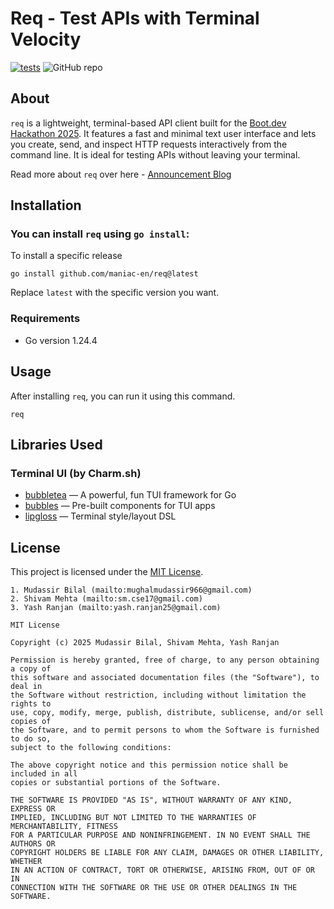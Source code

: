 # Req - Test APIs with Terminal Velocity

[![tests](https://github.com/maniac-en/req/actions/workflows/ci.yml/badge.svg?branch=main)](https://github.com/maniac-en/req/actions/workflows/go.yml)
![GitHub repo](https://img.shields.io/badge/built%20at-Boot.dev%20Hackathon-blueviolet)

## About

`req` is a lightweight, terminal-based API client built for the
[Boot.dev Hackathon 2025](https://github.com/maniac-en/req?tab=License-1-ov-file).
It features a fast and minimal text user interface and lets you create, send,
and inspect HTTP requests interactively from the command line. It is ideal for
testing APIs without leaving your terminal.

Read more about `req` over here -
[Announcement Blog](https://maniac-en.github.io/req/)

## Installation

### You can install `req` using `go install`:

To install a specific release

```
go install github.com/maniac-en/req@latest
```

Replace `latest` with the specific version you want.

### Requirements

- Go version 1.24.4

## Usage

After installing `req`, you can run it using this command.

```
req
```

## Libraries Used

### Terminal UI (by Charm.sh)

- [bubbletea](https://github.com/charmbracelet/bubbletea) — A powerful, fun TUI
  framework for Go
- [bubbles](https://github.com/charmbracelet/bubbles) — Pre-built components for
  TUI apps
- [lipgloss](https://github.com/charmbracelet/lipgloss) — Terminal style/layout
  DSL

## License

This project is licensed under the
[MIT License](https://github.com/maniac-en/req?tab=License-1-ov-file).

```
1. Mudassir Bilal (mailto:mughalmudassir966@gmail.com)
2. Shivam Mehta (mailto:sm.cse17@gmail.com)
3. Yash Ranjan (mailto:yash.ranjan25@gmail.com)

MIT License

Copyright (c) 2025 Mudassir Bilal, Shivam Mehta, Yash Ranjan

Permission is hereby granted, free of charge, to any person obtaining a copy of
this software and associated documentation files (the "Software"), to deal in
the Software without restriction, including without limitation the rights to
use, copy, modify, merge, publish, distribute, sublicense, and/or sell copies of
the Software, and to permit persons to whom the Software is furnished to do so,
subject to the following conditions:

The above copyright notice and this permission notice shall be included in all
copies or substantial portions of the Software.

THE SOFTWARE IS PROVIDED "AS IS", WITHOUT WARRANTY OF ANY KIND, EXPRESS OR
IMPLIED, INCLUDING BUT NOT LIMITED TO THE WARRANTIES OF MERCHANTABILITY, FITNESS
FOR A PARTICULAR PURPOSE AND NONINFRINGEMENT. IN NO EVENT SHALL THE AUTHORS OR
COPYRIGHT HOLDERS BE LIABLE FOR ANY CLAIM, DAMAGES OR OTHER LIABILITY, WHETHER
IN AN ACTION OF CONTRACT, TORT OR OTHERWISE, ARISING FROM, OUT OF OR IN
CONNECTION WITH THE SOFTWARE OR THE USE OR OTHER DEALINGS IN THE SOFTWARE.
```
